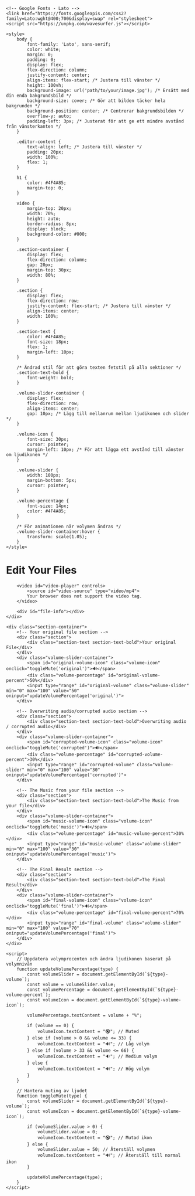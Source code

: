 <!DOCTYPE html>
<html lang="en">
<head>
    <meta charset="UTF-8">
    <meta name="viewport" content="width=device-width, initial-scale=1.0">
    <title>File Editor</title>

    <!-- Google Fonts - Lato -->
    <link href="https://fonts.googleapis.com/css2?family=Lato:wght@400;700&display=swap" rel="stylesheet">
    <script src="https://unpkg.com/wavesurfer.js"></script>

    <style>
        body {
            font-family: 'Lato', sans-serif;
            color: white;
            margin: 0;
            padding: 0;
            display: flex;
            flex-direction: column;
            justify-content: center;
            align-items: flex-start; /* Justera till vänster */
            height: 100vh;
            background-image: url('path/to/your/image.jpg'); /* Ersätt med din enda bakgrundsbild */
            background-size: cover; /* Gör att bilden täcker hela bakgrunden */
            background-position: center; /* Centrerar bakgrundsbilden */
            overflow-y: auto;
            padding-left: 3px; /* Justerat för att ge ett mindre avstånd från vänsterkanten */
        }

        .editor-content {
            text-align: left; /* Justera till vänster */
            padding: 20px;
            width: 100%;
            flex: 1;
        }

        h1 {
            color: #4F4A85;
            margin-top: 0;
        }

        video {
            margin-top: 20px;
            width: 70%;
            height: auto;
            border-radius: 8px;
            display: block;
            background-color: #000;
        }

        .section-container {
            display: flex;
            flex-direction: column;
            gap: 20px;
            margin-top: 30px;
            width: 80%;
        }

        .section {
            display: flex;
            flex-direction: row;
            justify-content: flex-start; /* Justera till vänster */
            align-items: center;
            width: 100%;
        }

        .section-text {
            color: #4F4A85;
            font-size: 18px;
            flex: 1;
            margin-left: 10px;
        }

        /* Ändrad stil för att göra texten fetstil på alla sektioner */
        .section-text-bold {
            font-weight: bold;
        }

        .volume-slider-container {
            display: flex;
            flex-direction: row;
            align-items: center;
            gap: 10px; /* Lägg till mellanrum mellan ljudikonen och slider */
        }

        .volume-icon {
            font-size: 30px;
            cursor: pointer;
            margin-left: 10px; /* För att lägga ett avstånd till vänster om ljudikonen */
        }

        .volume-slider {
            width: 100px;
            margin-bottom: 5px;
            cursor: pointer;
        }

        .volume-percentage {
            font-size: 14px;
            color: #4F4A85;
        }

        /* För animationen när volymen ändras */
        .volume-slider-container:hover {
            transform: scale(1.05);
        }
    </style>
</head>
<body>
    <div class="editor-content">
        <h1>Edit Your Files</h1>

        <video id="video-player" controls>
            <source id="video-source" type="video/mp4">
            Your browser does not support the video tag.
        </video>

        <div id="file-info"></div>
    </div>

    <div class="section-container">
        <!-- Your original file section -->
        <div class="section">
            <div class="section-text section-text-bold">Your original File</div>
        </div>
        <div class="volume-slider-container">
            <span id="original-volume-icon" class="volume-icon" onclick="toggleMute('original')">🔊</span> 
            <div class="volume-percentage" id="original-volume-percent">50%</div>
            <input type="range" id="original-volume" class="volume-slider" min="0" max="100" value="50" oninput="updateVolumePercentage('original')">
        </div>

        <!-- Overwriting audio/corrupted audio section -->
        <div class="section">
            <div class="section-text section-text-bold">Overwriting audio / corrupted audio</div>
        </div>
        <div class="volume-slider-container">
            <span id="corrupted-volume-icon" class="volume-icon" onclick="toggleMute('corrupted')">🔊</span> 
            <div class="volume-percentage" id="corrupted-volume-percent">30%</div>
            <input type="range" id="corrupted-volume" class="volume-slider" min="0" max="100" value="30" oninput="updateVolumePercentage('corrupted')">
        </div>

        <!-- The Music from your file section -->
        <div class="section">
            <div class="section-text section-text-bold">The Music from your file</div>
        </div>
        <div class="volume-slider-container">
            <span id="music-volume-icon" class="volume-icon" onclick="toggleMute('music')">🔊</span> 
            <div class="volume-percentage" id="music-volume-percent">30%</div>
            <input type="range" id="music-volume" class="volume-slider" min="0" max="100" value="30" oninput="updateVolumePercentage('music')">
        </div>

        <!-- The Final Result section -->
        <div class="section">
            <div class="section-text section-text-bold">The Final Result</div>
        </div>
        <div class="volume-slider-container">
            <span id="final-volume-icon" class="volume-icon" onclick="toggleMute('final')">🔊</span> 
            <div class="volume-percentage" id="final-volume-percent">70%</div>
            <input type="range" id="final-volume" class="volume-slider" min="0" max="100" value="70" oninput="updateVolumePercentage('final')">
        </div>
    </div>

    <script>
        // Uppdatera volymprocenten och ändra ljudikonen baserat på volymnivån
        function updateVolumePercentage(type) {
            const volumeSlider = document.getElementById(`${type}-volume`);
            const volume = volumeSlider.value;
            const volumePercentage = document.getElementById(`${type}-volume-percent`);
            const volumeIcon = document.getElementById(`${type}-volume-icon`);

            volumePercentage.textContent = volume + "%";

            if (volume == 0) {
                volumeIcon.textContent = "🔇"; // Muted
            } else if (volume > 0 && volume <= 33) {
                volumeIcon.textContent = "🔊"; // Låg volym
            } else if (volume > 33 && volume <= 66) {
                volumeIcon.textContent = "🔉"; // Medium volym
            } else {
                volumeIcon.textContent = "🔊"; // Hög volym
            }
        }

        // Hantera muting av ljudet
        function toggleMute(type) {
            const volumeSlider = document.getElementById(`${type}-volume`);
            const volumeIcon = document.getElementById(`${type}-volume-icon`);

            if (volumeSlider.value > 0) {
                volumeSlider.value = 0;
                volumeIcon.textContent = "🔇"; // Mutad ikon
            } else {
                volumeSlider.value = 50; // Återställ volymen
                volumeIcon.textContent = "🔊"; // Återställ till normal ikon
            }

            updateVolumePercentage(type);
        }
    </script>
</body>
</html>
